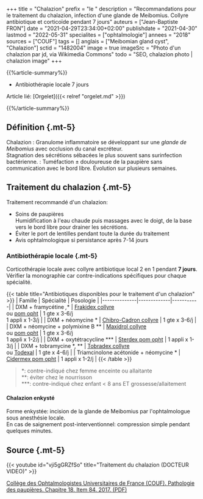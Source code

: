 +++
title = "Chalazion"
prefix = "le "
description = "Recommandations pour le traitement du chalazion, infection d'une glande de Meibomius. Collyre antibiotique et corticoïde pendant 7 jours"
auteurs = ["Jean-Baptiste FRON"]
date = "2021-04-29T23:34:00+02:00"
publishdate = "2021-04-30"
lastmod = "2022-05-31"
specialites = ["ophtalmologie"]
annees = "2018"
sources = ["COUF"]
tags = []
anglais = ["Meibomian gland cyst", "Chalazion"]
sctid = "1482004"
image = true
imageSrc = "Photo d'un chalazion par jd, via Wikimedia Commons"
todo = "SEO, chalazion photo | chalazion image"
+++

{{%article-summary%}}

- Antibiothérapie locale 7 jours

Article lié: [Orgelet]({{< relref "orgelet.md" >}})

{{%/article-summary%}}

## Définition {.mt-5}

Chalazion
: Granulome inflammatoire se développant sur une *glande de Meibomius* avec occlusion du canal excréteur.  
Stagnation des sécrétions sébacées le plus souvent sans surinfection bactérienne.
: Tuméfaction ± douloureuse de la paupière sans communication avec le bord libre. Évolution sur plusieurs semaines.

## Traitement du chalazion {.mt-5}

Traitement recommandé d'un chalazion:

- Soins de paupières  
  Humidification à l'eau chaude puis massages avec le doigt, de la base vers le bord libre pour drainer les sécrétions.
- Éviter le port de lentilles pendant toute la durée du traitement
- Avis ophtalmologique si persistance après 7-14 jours

### Antibiothérapie locale {.mt-5}

Corticothérapie locale avec collyre antibiotique local 2 en 1 pendant **7 jours**.  
Vérifier la monographie car contre-indications spécifiques pour chaque spécialité.

{{< table title="Antibiotiques disponibles pour le traitement d'un chalazion" >}}
| Famille      | Spécialité  | Posologie |
|--------------|-------------|-----------|
| DXM + framycétine *,** | [Frakidex collyre](https://base-donnees-publique.medicaments.gouv.fr/affichageDoc.php?specid=60814943&typedoc=R)<br>ou [pom opht](https://base-donnees-publique.medicaments.gouv.fr/affichageDoc.php?specid=65164218&typedoc=R) | 1 gte x 3-6/j<br>1 appli x 1-3/j |
| DXM + néomycine * | [Chibro-Cadron collyre](https://base-donnees-publique.medicaments.gouv.fr/affichageDoc.php?specid=67756752&typedoc=R) | 1 gte x 3-6/j |
| DXM + néomycine + polymixine B ** | [Maxidrol collyre](https://base-donnees-publique.medicaments.gouv.fr/affichageDoc.php?specid=61605665&typedoc=R)<br>ou [pom opht](https://base-donnees-publique.medicaments.gouv.fr/affichageDoc.php?specid=62067340&typedoc=R) | 1 gte x 3-6/j<br>1 appli x 1-2/j |
| DXM + oxytétracycline *** | [Sterdex pom opht](https://base-donnees-publique.medicaments.gouv.fr/affichageDoc.php?specid=69497177&typedoc=R) | 1 appli x 1-3/j |
| DXM + tobramycine *, ** | [Tobradex collyre](https://base-donnees-publique.medicaments.gouv.fr/affichageDoc.php?specid=66302120&typedoc=R)<br>ou [Todexal](https://base-donnees-publique.medicaments.gouv.fr/affichageDoc.php?specid=66581684&typedoc=R) | 1 gte x 4-6/j |
| Triamcinolone acétonide + néomycine * | [Cidermex pom opht](https://base-donnees-publique.medicaments.gouv.fr/affichageDoc.php?specid=65539860&typedoc=R) | 1 appli x 1-2/j |
{{< /table >}}

> *: contre-indiqué chez femme enceinte ou allaitante  
  **: éviter chez le nourrisson  
  ***: contre-indiqué chez enfant < 8 ans ET grossesse/allaitement

#### Chalazion enkysté

Forme enkystée: incision de la glande de Meibomius par l'ophtalmologue sous anesthésie locale.  
En cas de saignement post-interventionnel: compression simple pendant quelques minutes.

## Source {.mt-5}

{{< youtube id="vji5gGRZfSo" title="Traitement du chalazion (DOCTEUR VIDEO)" >}}

[Collège des Ophtalmologistes Universitaires de France (COUF). Pathologie des paupières. Chapitre 18. Item 84. 2017. (PDF)](http://couf.fr/wp-content/uploads/2016/03/Chapitre-18.pdf)
